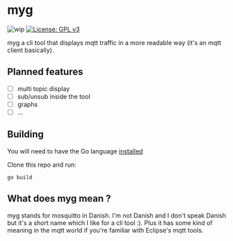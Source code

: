 # myg
![wip](https://img.shields.io/badge/-Work%20in%20progess-orange)
[![License: GPL v3](https://img.shields.io/badge/License-GPLv3-blue.svg)](https://www.gnu.org/licenses/gpl-3.0)

myg a cli tool that displays mqtt traffic in a more readable way (it's an mqtt client basically).

## Planned features
- [ ] multi topic display
- [ ] sub/unsub inside the tool
- [ ] graphs
- [ ] ...

## Building
You will need to have the Go language [installed](https://golang.org/doc/install)

Clone this repo and run:
```
go build
```

## What does myg mean ?
myg stands for mosquitto in Danish. I'm not Danish and I don't speak Danish but it's a short name which I like for a cli tool :). Plus it has some kind of meaning in the mqtt world if you're familiar with Eclipse's mqtt tools.
